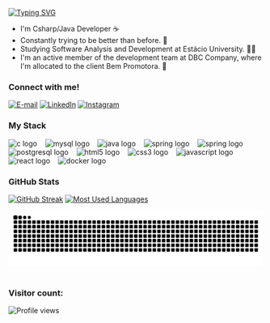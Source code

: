 <img align="right" alt="" height="300px" src="./me.png">

[![Typing SVG](https://readme-typing-svg.demolab.com?font=Fira+Code&weight=600&size=25&pause=1000&color=BB00B4&random=false&width=435&height=40&lines=Ol%C3%A1%2C+Eu+sou+o+Gustavo+Linck!+%F0%9F%91%BE%F0%9F%93%9A%F0%9F%92%99)](https://git.io/typing-svg)



* I'm Csharp/Java Developer ☕
* Constantly trying to be better than before. 🧠
* Studying Software Analysis and Development at Estácio University. 👨‍🎓
* I'm an active member of the development team at DBC Company, where I'm allocated to the client Bem Promotora. 🚀


<h3 align="left">Connect with me!</h3>

[![E-mail](https://img.shields.io/badge/-Email-000?style=for-the-badge&logo=microsoft-outlook&logoColor=FF00F6&color:FFF)](mailto:linck.privado@gmail.com)
[![LinkedIn](https://img.shields.io/badge/-LinkedIn-000?style=for-the-badge&logo=linkedin&logoColor=FF00F6&color:FFF)](https://www.linkedin.com/in/uLinck/)
[![Instagram](https://img.shields.io/badge/-Instagram-000?style=for-the-badge&logo=instagram&logoColor=FF00F6&color:FFF)](https://www.instagram.com/linckfx/)

<h3 align="left">My Stack</h3>

<div align="left">
  <img src="https://cdn.jsdelivr.net/gh/devicons/devicon/icons/csharp/csharp-original.svg" height="25" alt="c logo"  />
  <img width="8" />
  <img src="https://cdn.jsdelivr.net/gh/devicons/devicon/icons/microsoftsqlserver/microsoftsqlserver-original.svg" height="25" alt="mysql logo"  />
  <img width="8" />
  <img src="https://cdn.jsdelivr.net/gh/devicons/devicon/icons/java/java-original.svg" height="25" alt="java logo"  />
  <img width="8" />
  <img src="https://cdn.jsdelivr.net/gh/devicons/devicon/icons/spring/spring-original.svg" height="25" alt="spring logo"  />
  <img width="8" />
  <img src="https://cdn.jsdelivr.net/gh/devicons/devicon/icons/go/go-original.svg" height="25" alt="spring logo"  />
  <img width="8" />
  <img src="https://cdn.jsdelivr.net/gh/devicons/devicon/icons/oracle/oracle-original.svg" height="25" alt="postgresql logo"  />
  <img width="8" />
  <img src="https://cdn.jsdelivr.net/gh/devicons/devicon/icons/html5/html5-original.svg" height="25" alt="html5 logo"  />
  <img width="8" />
  <img src="https://cdn.jsdelivr.net/gh/devicons/devicon/icons/css3/css3-original.svg" height="25" alt="css3 logo"  />
  <img width="8" />
  <img src="https://cdn.jsdelivr.net/gh/devicons/devicon/icons/javascript/javascript-plain.svg" height="25" alt="javascript logo"  />
  <img width="8" />
  <img src="https://cdn.jsdelivr.net/gh/devicons/devicon/icons/react/react-original.svg" height="25" alt="react logo"  />
  <img width="8" />
  <img src="https://cdn.jsdelivr.net/gh/devicons/devicon/icons/docker/docker-original.svg" height="25" alt="docker logo"  />
</div>


<h3>GitHub Stats</h3>

[![GitHub Streak](https://streak-stats.demolab.com?user=uLinck&theme=violet-dark&date_format=j%20M%5B%20Y%5D&exclude_days=Sun%2CSat&card_width=400&hide_total_contributions=true)](https://git.io/streak-stats)
[![Most Used Languages](https://github-readme-stats-git-masterrstaa-rickstaa.vercel.app/api/top-langs/?username=uLinck&line_height=10&card_width=290&layout=compact&hide_title=false&count_private=true&langs_count=4&show_icons=true&title_color=FF00F6&hide=html,css&bg_color=000&text_color=8B8B8B&border_radius=3&border_color=561760&count_private=true)](https://github.com/uLinck/github-readme-stats)
<br>


<picture>
  <source media="(prefers-color-scheme: dark)" srcset="https://raw.githubusercontent.com/uLinck/uLinck/output/github-contribution-grid-snake-dark.svg">
  <source media="(prefers-color-scheme: light)" srcset="https://raw.githubusercontent.com/uLinck/uLinck/output/github-contribution-grid-snake.svg">
  <img alt="github contribution grid snake animation" src="https://raw.githubusercontent.com/uLinck/uLinck/output/github-contribution-grid-snake.svg">
</picture>
<br><br>

### Visitor count:

<p align="left"> <img src="https://profile-counter.glitch.me/uLinck/count.svg" alt="Profile views" /> </p>
